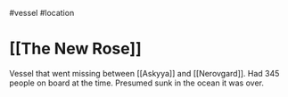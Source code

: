 #vessel 
#location 

# [[The New Rose]]

Vessel that went missing between [[Askyya]] and [[Nerovgard]].
Had 345 people on board at the time.
Presumed sunk in the ocean it was over.